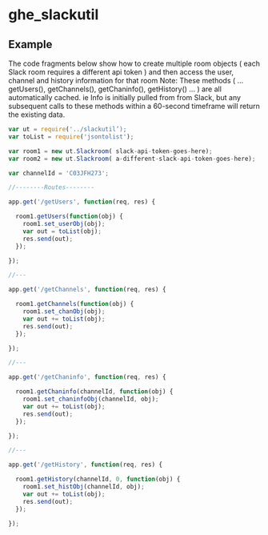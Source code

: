 # ghe_slackutil

## Example
The code fragments below show how to create multiple room objects ( each Slack room requires a different api token )
and then access the user, channel and history information for that room
Note: These methods ( ... getUsers(), getChannels(), getChaninfo(), getHistory() ... ) are all automatically cached.
ie Info is initially pulled from from Slack, but any subsequent calls to these methods within a 60-second timeframe will return the existing data.
```javascript
var ut = require('../slackutil’);
var toList = require('jsontolist');

var room1 = new ut.Slackroom( slack-api-token-goes-here);
var room2 = new ut.Slackroom( a-different-slack-api-token-goes-here);

var channelId = 'C03JFH273';

//--------Routes--------

app.get('/getUsers', function(req, res) {

  room1.getUsers(function(obj) {
    room1.set_userObj(obj);
    var out = toList(obj);
    res.send(out);
  });

});

//---

app.get('/getChannels', function(req, res) {

  room1.getChannels(function(obj) {
    room1.set_chanObj(obj);
    var out += toList(obj);
    res.send(out);
  });

});

//---

app.get('/getChaninfo', function(req, res) {

  room1.getChaninfo(channelId, function(obj) {
    room1.set_chaninfoObj(channelId, obj);
    var out += toList(obj);
    res.send(out);
  });

});

//---

app.get('/getHistory', function(req, res) {

  room1.getHistory(channelId, 0, function(obj) {
    room1.set_histObj(channelId, obj);
    var out += toList(obj);
    res.send(out);
  });

});
```

